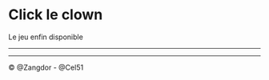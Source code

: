 Click le clown
==============

Le jeu enfin disponible

____________________

-------------------
© @Zangdor - @Cel51
